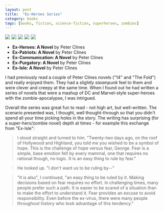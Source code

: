 ```yaml
---
layout: post
title:  "Ex-Heroes Series"
category: books
tags: [books, fiction, science-fiction, superheroes, zombies]
---
```


<div>
<a target="_blank"  href="https://www.amazon.com/gp/product/B00AKJFEOS/ref=as_li_tl?ie=UTF8&camp=1789&creative=9325&creativeASIN=B00AKJFEOS&linkCode=as2&tag=42models-20&linkId=97c9ad774688d284b76fddfeff6d8ced"><img border="0" src="//ws-na.amazon-adsystem.com/widgets/q?_encoding=UTF8&MarketPlace=US&ASIN=B00AKJFEOS&ServiceVersion=20070822&ID=AsinImage&WS=1&Format=_SL160_&tag=42models-20" ></a><img src="//ir-na.amazon-adsystem.com/e/ir?t=42models-20&l=am2&o=1&a=B00AKJFEOS" width="1" height="1" border="0" alt="" style="border:none !important; margin:0px !important;" />
<a target="_blank"  href="https://www.amazon.com/gp/product/0804136599/ref=as_li_tl?ie=UTF8&camp=1789&creative=9325&creativeASIN=0804136599&linkCode=as2&tag=42models-20&linkId=103470f8c3dd08f5bd3c2223501257c0"><img border="0" src="//ws-na.amazon-adsystem.com/widgets/q?_encoding=UTF8&MarketPlace=US&ASIN=0804136599&ServiceVersion=20070822&ID=AsinImage&WS=1&Format=_SL160_&tag=42models-20" ></a><img src="//ir-na.amazon-adsystem.com/e/ir?teroes=42models-20&l=am2&o=1&a=0804136599" width="1" height="1" border="0" alt="" style="border:none !important; margin:0px !important;" />
<a target="_blank"  href="https://www.amazon.com/gp/product/0385346824/ref=as_li_tl?ie=UTF8&camp=1789&creative=9325&creativeASIN=0385346824&linkCode=as2&tag=42models-20&linkId=63d23a29110dce128c27fea9153e9df3"><img border="0" src="//ws-na.amazon-adsystem.com/widgets/q?_encoding=UTF8&MarketPlace=US&ASIN=0385346824&ServiceVersion=20070822&ID=AsinImage&WS=1&Format=_SL160_&tag=42models-20" ></a><img src="//ir-na.amazon-adsystem.com/e/ir?t=42models-20&l=am2&o=1&a=0385346824" width="1" height="1" border="0" alt="" style="border:none !important; margin:0px !important;" />
<a target="_blank"  href="https://www.amazon.com/gp/product/0804136610/ref=as_li_tl?ie=UTF8&camp=1789&creative=9325&creativeASIN=0804136610&linkCode=as2&tag=42models-20&linkId=c2621a8af673f366fa5570d905fed173"><img border="0" src="//ws-na.amazon-adsystem.com/widgets/q?_encoding=UTF8&MarketPlace=US&ASIN=0804136610&ServiceVersion=20070822&ID=AsinImage&WS=1&Format=_SL160_&tag=42models-20" ></a><img src="//ir-na.amazon-adsystem.com/e/ir?t=42models-20&l=am2&o=1&a=0804136610" width="1" height="1" border="0" alt="" style="border:none !important; margin:0px !important;" />
<a target="_blank"  href="https://www.amazon.com/gp/product/0553418319/ref=as_li_tl?ie=UTF8&camp=1789&creative=9325&creativeASIN=0553418319&linkCode=as2&tag=42models-20&linkId=453024af0b1b373fef8a1417e4eacb46"><img border="0" src="//ws-na.amazon-adsystem.com/widgets/q?_encoding=UTF8&MarketPlace=US&ASIN=0553418319&ServiceVersion=20070822&ID=AsinImage&WS=1&Format=_SL160_&tag=42models-20" ></a><img src="//ir-na.amazon-adsystem.com/e/ir?t=42models-20&l=am2&o=1&a=0553418319" width="1" height="1" border="0" alt="" style="border:none !important; margin:0px !important;" />
</div>

- **Ex-Heroes: A Novel** by Peter Clines
- **Ex-Patriots: A Novel** by Peter Clines
- **Ex-Communication: A Novel** by Peter Clines
- **Ex-Purgatory: A Novel** by Peter Clines
- **Ex-Isle: A Novel** by Peter Clines

I had previously read a couple of Peter Clines novels ("14" and "The Fold") and really enjoyed them. They had a slightly *steampunk* feel to them and were clever and creepy at the same time. When I found out he had written a series of novels that were a mashup of DC and Marvel-style super-heroes with the zombie-apocalypse, I was intrigued. 

Overall the series was great fun to read - not high art, but well-written. The scenario presented was, I thought, well thought-through so that you didn't spend all your time picking holes in the story. The writing has surprising (for a super-hero/zombie novel) depth at times - for example this exchange from "Ex-Isle":

> I stood straight and turned to him. "Twenty-two days ago, on the roof of Hollywood and Highland, you told me you wished to be a symbol of hope. This is the challenge of hope versus fear, George. Fear is a simple, base emotion felt by every mammal, one that requires no rational though, no logic. It is an easy thing to rule by fear."

> He looked up. "I don't want us to be ruling by--"

> "It is also", I continued, "an easy thing to be ruled by it. Making decisions based on fear requires no effort. In challenging times, many people prefer such a path. It is easier to be scared of a situation than to make the effort to understand it. Fear provides an excuse to avoid responsibility. Even before the ex-virus, there were many people throughout history who took advantage of this tendency."


